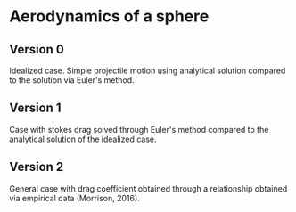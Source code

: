 # Aerodynamics of a sphere


## Version 0

Idealized case. Simple projectile motion using analytical solution compared to
the solution via Euler's method.

## Version 1

Case with stokes drag solved through Euler's method compared to the analytical
solution of the idealized case.

## Version 2

General case with drag coefficient obtained through a relationship obtained via
empirical data (Morrison, 2016).

